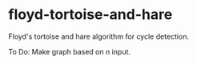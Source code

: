 # floyd-tortoise-and-hare
Floyd's tortoise and hare algorithm for cycle detection.

To Do:
Make graph based on n input.

